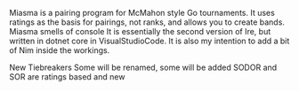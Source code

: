 Miasma is a pairing program for McMahon style Go tournaments.
It uses ratings as the basis for pairings, not ranks, and allows you to create bands.
Miasma smells of console
It is essentially the second version of Ire, but written in dotnet core in VisualStudioCode.
It is also my intention to add a bit of Nim inside the workings.

New Tiebreakers
Some will be renamed, some will be added
SODOR and SOR are ratings based and new